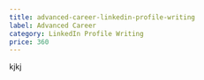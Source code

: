 ```yaml
---
title: advanced-career-linkedin-profile-writing
label: Advanced Career
category: LinkedIn Profile Writing
price: 360
---
```

kjkj
